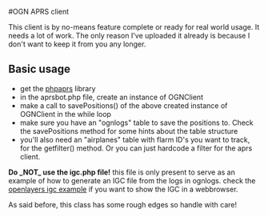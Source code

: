 #OGN APRS client

This client is by no-means feature complete or ready for real world usage. It needs a lot of work. The only reason I've uploaded it already is because I don't want to keep it from you any longer.

## Basic usage
* get the [phpaprs](https://github.com/dbursem/phpaprs) library
* in the aprsbot.php file, create an instance of OGNClient
* make a call to savePositions() of the above created instance of OGNClient in the while loop
* make sure you have an "ognlogs" table to save the positions to. Check the savePositions method for some hints about the table structure
* you'll also need an "airplanes" table with flarm ID's you want to track, for the getfilter() method. Or you can just hardcode a filter for the aprs client.

**Do \_NOT\_ use the igc.php file!**
this file is only present to serve as an example of how to generate an IGC file from the logs in ognlogs. 
check the [openlayers igc example](http://openlayers.org/en/v3.8.1/examples/igc.html) if you want to show the IGC in a webbrowser.

As said before, this class has some rough edges so handle with care!